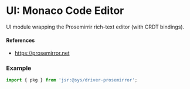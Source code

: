 # UI: Monaco Code Editor
UI module wrapping the Prosemirrir rich-text editor (with CRDT bindings).

#### References
- https://prosemirror.net


### Example
```ts
import { pkg } from 'jsr:@sys/driver-prosemirror';
```
